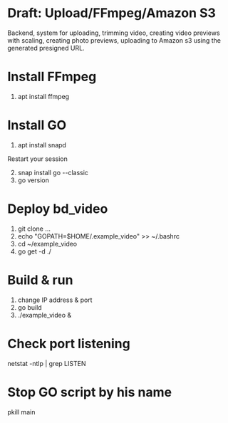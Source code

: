 # Draft: Upload/FFmpeg/Amazon S3  
Backend, system for uploading, trimming video, creating video previews with scaling, creating photo previews, uploading to Amazon s3 using the generated presigned URL.   

# Install FFmpeg
1. apt install ffmpeg  

# Install GO

1. apt install snapd  
  
Restart your  session  
  
2. snap install go --classic  
3. go version  

# Deploy bd_video

1. git clone ...   
2. echo "GOPATH=$HOME/.example_video" >> ~/.bashrc  
3. cd ~/example_video  
4. go get -d ./  

# Build & run

1. change IP address & port  
2. go build  
3. ./example_video &  

# Check port listening

netstat -ntlp | grep LISTEN  

# Stop GO script by his name

pkill main  

